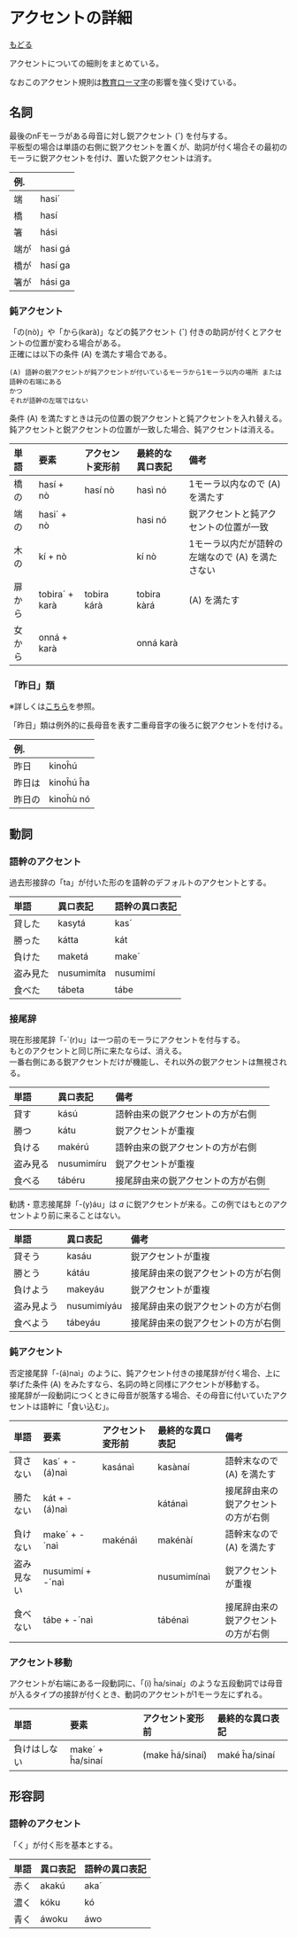 # アクセントの詳細

[もどる](../index.md)

アクセントについての細則をまとめている。

なおこのアクセント規則は[教育ローマ字](https://github.com/NihongoTopics/Kyouro/blob/master/Proposing%20a%20new%20romanization%20system%20of%20Japanese%20(book).pdf)の影響を強く受けている。

## 名詞

最後のnFモーラがある母音に対し鋭アクセント (__´__) を付与する。  
平板型の場合は単語の右側に鋭アクセントを置くが、助詞が付く場合その最初のモーラに鋭アクセントを付け、置いた鋭アクセントは消す。

|例.||
|:---|:---|
|端|hasi´|
|橋|hasí|
|箸|hási|
|端が|hasi gá|
|橋が|hasí ga|
|箸が|hási ga|

### 鈍アクセント

「の(nò)」や「から(karà)」などの鈍アクセント (__`__) 付きの助詞が付くとアクセントの位置が変わる場合がある。  
正確には以下の条件 (A) を満たす場合である。

```
(A) 語幹の鋭アクセントが鈍アクセントが付いているモーラから1モーラ以内の場所 または 語幹の右端にある
かつ
それが語幹の左端ではない
```

条件 (A) を満たすときは元の位置の鋭アクセントと鈍アクセントを入れ替える。  
鈍アクセントと鋭アクセントの位置が一致した場合、鈍アクセントは消える。

|単語|要素|アクセント変形前|最終的な異ロ表記|備考|
|:---|:---|:---|:---|:---|
|橋の|hasí \+ nò|hasí nò|hasì nó|1モーラ以内なので (A) を満たす|
|端の|hasi´ \+ nò||hasi nó|鋭アクセントと鈍アクセントの位置が一致|
|木の|kí \+ nò||kí nò|1モーラ以内だが語幹の左端なので (A) を満たさない|
|扉から|tobira´ \+ karà|tobira kárà|tobira kàrá|(A) を満たす|
|女から|onná \+ karà||onná karà||

### 「昨日」類

※詳しくは[こちら](https://note.com/j9a/n/n7a7910ca3d89)を参照。

「昨日」類は例外的に長母音を表す二重母音字の後ろに鋭アクセントを付ける。

|例.||
|:---|:---|
|昨日|kinoĥú|
|昨日は|kinoĥú ĥa|
|昨日の|kinoĥù nó|

## 動詞

### 語幹のアクセント

過去形接辞の「ta」が付いた形のを語幹のデフォルトのアクセントとする。

|単語|異ロ表記|語幹の異ロ表記|
|:---|:---|:---|
|貸した|kasytá|kas´|
|勝った|kátta|kát|
|負けた|maketá|make´|
|盗み見た|nusumimíta|nusumimí|
|食べた|tábeta|tábe|

### 接尾辞

現在形接尾辞「\-´(r)u」は一つ前のモーラにアクセントを付与する。  
もとのアクセントと同じ所に来たならば、消える。  
一番右側にある鋭アクセントだけが機能し、それ以外の鋭アクセントは無視される。

|単語|異ロ表記|備考|
|:---|:---|:---|
|貸す|kású|語幹由来の鋭アクセントの方が右側|
|勝つ|kátu|鋭アクセントが重複|
|負ける|makérú|語幹由来の鋭アクセントの方が右側|
|盗み見る|nusumimíru|鋭アクセントが重複|
|食べる|tábéru|接尾辞由来の鋭アクセントの方が右側|

勧誘・意志接尾辞「\-(y)áu」は _a_ に鋭アクセントが来る。この例ではもとのアクセントより前に来ることはない。

|単語|異ロ表記|備考|
|:---|:---|:---|
|貸そう|kasáu|鋭アクセントが重複|
|勝とう|kátáu|接尾辞由来の鋭アクセントの方が右側|
|負けよう|makeyáu|鋭アクセントが重複|
|盗み見よう|nusumimíyáu|接尾辞由来の鋭アクセントの方が右側|
|食べよう|tábeyáu|接尾辞由来の鋭アクセントの方が右側|

### 鈍アクセント

否定接尾辞「\-(á)naì」のように、鈍アクセント付きの接尾辞が付く場合、上に挙げた条件 (A) をみたすなら、名詞の時と同様にアクセントが移動する。  
接尾辞が一段動詞につくときに母音が脱落する場合、その母音に付いていたアクセントは語幹に「食い込む」。

|単語|要素|アクセント変形前|最終的な異ロ表記|備考|
|:---|:---|:---|:---|:---|
|貸さない|kas´ \+ \-(á)naì|kasánaì|kasànaí|語幹末なので (A) を満たす|
|勝たない|kát \+ \-(á)naì||kátánaì|接尾辞由来の鋭アクセントの方が右側|
|負けない|make´ \+ \-´naì|makénáì|makénàí|語幹末なので (A) を満たす|
|盗み見ない|nusumimí \+ \-´naì||nusumimínaì|鋭アクセントが重複|
|食べない|tábe \+ \-´naì||tábénaì|接尾辞由来の鋭アクセントの方が右側|

### アクセント移動

アクセントが右端にある一段動詞に、「(i) ĥa/sinaí」のような五段動詞では母音が入るタイプの接辞が付くとき、動詞のアクセントが1モーラ左にずれる。

|単語|要素|アクセント変形前|最終的な異ロ表記|
|:---|:---|:---|:---|
|負けはしない|make´ \+ ĥa/sinaí|(make ĥá/sinaí)|maké ĥa/sinaí|


## 形容詞

### 語幹のアクセント

「く」が付く形を基本とする。

|単語|異ロ表記|語幹の異ロ表記|
|:---|:---|:---|
|赤く|akakú|aka´|
|濃く|kóku|kó|
|青く|áwoku|áwo|

